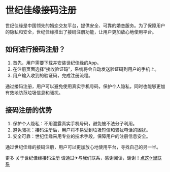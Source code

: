 # 世纪佳缘接码注册

世纪佳缘是中国领先的婚恋交友平台，提供安全、可靠的婚恋服务。为了保障用户的隐私和安全，世纪佳缘推出了接码注册功能，让用户更加放心地使用平台。

## 如何进行接码注册？

1. 首先，用户需要下载并安装世纪佳缘的App。
2. 在注册页面选择“接收验证码”，系统将会自动发送验证码到用户的手机上。
3. 用户输入收到的验证码，完成注册流程。

通过接码注册，用户可以避免使用真实手机号码，保护个人隐私，同时也能够更加有效地防范垃圾信息和骚扰。

## 接码注册的优势

1. 保护个人隐私：不用泄露真实手机号码，避免被不法分子利用。
2. 避免骚扰：接码注册后，用户将不易受到垃圾短信和骚扰电话的困扰。
3. 安全可靠：世纪佳缘采用专业的技术手段，保障用户的注册信息安全。

通过世纪佳缘的接码注册，用户可以更加放心地使用平台，寻找自己的另一半。

更多 关于世纪佳缘接码注册 请通过✈与我们联系，感谢阅读，谢谢！[点这✈里联系](https://abc.k02.cc)